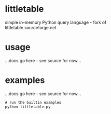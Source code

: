 littletable
===========

simple in-memory Python query language - fork of littletable.sourceforge.net


usage
===========
...docs go here - see source for now...

examples
===========
...docs go here - see source for now...

	# run the builtin examples
	python littletable.py
